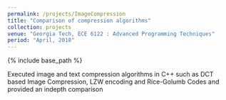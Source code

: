 ```yaml
---
permalink: /projects/ImageCompression
title: "Comparison of compression algorithms"
collection: projects
venue: "Georgia Tech, ECE 6122 : Advanced Programming Techniques"
period: "April, 2018"
---
```

{% include base_path %}

Executed image and text compression algorithms in C++ such as DCT based Image Compression, LZW encoding and Rice-Golumb Codes and provided an indepth comparison
